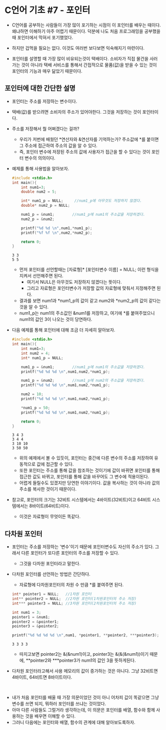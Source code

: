 # C언어 기초 #7 - 포인터
- C언어를 공부하는 사람들이 가장 많이 포기하는 시점이 이 포인터를 배우는 때이다. 왜냐하면 이해하기 아주 어렵기 때문이다. 덕분에 나도 처음 프로그래밍을 공부했을 때 포인터에서 막혀서 포기했었다.

- 하지만 겁먹을 필요는 없다. 이것도 여러번 보다보면 익숙해지기 마련이다.
- 포인터를 설명할 때 가장 많이 비유되는것이 택배이다. 소비자가 직접 물건을 사러 가는 것이 아니라 택배 서비스를 통해서 간접적으로 물품(값)을 받을 수 있는 것이 포인터의 기능과 매우 닮았기 때문이다.


## 포인터에 대한 간단한 설명
- 포인터는 주소를 저장하는 변수이다.
- 택배(값)를 받으려면 소비자의 주소가 있어야한다. 그것을 저장하는 것이 포인터이다.
- 주소를 저장해서 뭘 어쩌겠다는 걸까?
    - 우리가 저번에 배웠던 *연산자와 &연산자를 기억하는가? 주소값에 *를 붙이면 그 주소에 접근하여 주소의 값을 알 수 있다.
    - 즉, 포인터 변수에 저장된 주소의 값에 사용자가 접근을 할 수 있다는 것이 포인터 변수의 의의이다.

- 예제를 통해 사용법을 알아보자.
    ``` C
    #include <stdio.h>
    int main(){
        int num1=3;
        double num2 = 5;

        int* num1_p = NULL;     //num1_p에 아무것도 저장하지 않겠다.
        double* num2_p = NULL;

        num1_p = &num1;        //num1_p에 num1의 주소값을 저장하겠다.
        num2_p = &num2;

        printf("%d %d \n",num1,*num1_p);
        printf("%f %f \n",num2,*num2_p);

        return 0;
    }
    ```
    ```
    3 3
    5 5
    ```
    - 먼저 포인터를 선언할때는 [자료형]* [포인터변수 이름] = NULL; 이런 형식을 지켜서 선언해주면 된다. 
        - 여기서 NULL은 아무것도 저장하지 않겠다는 뜻이다.
        - 그리고 자료형은 포인터변수가 저장할 값의 자료형에 맞춰서 지정해주면 된다. 
    - 결과를 보면 num1과 *num1_p의 값이 같고 num2와 *num2_p의 값이 같다는 것을 알 수 있다.
    - num1_p는 num1의 주소값인 &num1를 저장하고, 여기에 *를 붙여주었으니 num1의 값인 3이 나오는 것이 당연하다.

- 다음 예제를 통해 포인터에 대해 조금 더 자세히 알아보자.
    ``` C
    #include <stdio.h>
    int main(){
        int num1=3;
        int num2 = 4;
        int* num1_p = NULL;

        num1_p = &num1;        //num1_p에 num1의 주소값을 저장하겠다.
        printf("%d %d %d \n",num1,num2,*num1_p);

        num1_p = &num2;        //num1_p에 num2의 주소값을 저장하겠다.
        printf("%d %d %d \n",num1,num2,*num1_p);

        num2 = 10;
        printf("%d %d %d \n",num1,num2,*num1_p);

        *num1_p = 50;
        printf("%d %d %d \n",num1,num2,*num1_p);

        return 0;
    }
    ```
    ```
    3 4 3
    3 4 4
    3 10 10
    3 50 50
    ```
    - 위의 예제에서 볼 수 있듯이, 포인터는 중간에 다른 변수의 주소를 저장하여 유동적으로 값에 접근할 수 있다.
    - 또한 포인터는 주소를 통해 값을 참조하는 것이기에 값이 바뀌면 포인터를 통해 접근한 값도 바뀌고, 포인터를 통해 값을 바꾸어도 그 변수에 적용이된다.
    - 어렵게 들릴수도 있겠지만 당연한 이야기이다. 값을 복사하는 것이 아니라 값의 주소를 복사한 것이기 때문이다.


- 참고로, 포인터의 크기는 32비트 시스템에서는 4바이트(32비트)이고 64비트 시스템에서는 8바이트(64비트)이다. 
    - 이것은 자료형이 무엇이든 똑같다.


## 다차원 포인터
- 포인터는 주소를 저장하는 '변수'이기 때문에 포인터변수도 자신의 주소가 있다. 그래서 다른 포인터가 또다른 포인터의 주소를 저장할 수 있다.
    - 그것을 다차원 포인터라고 말한다.

- 다차원 포인터를 선언하는 방법은 간단하다.
    - 자료형에 다차원포인터의 차원 수 만큼 *를 붙여주면 된다.
    ``` C
    int* pointer1 = NULL;   //1차원 포인터
    int** pointer2 = NULL;  //2차원 포인터(1차원포인터의 주소 저장)
    int*** pointer3 = NULL; //3차원 포인터(2차원포인터의 주소 저장)

    int num1 = 3;
    pointer1 = &num1;
    pointer2 = &pointer1;
    pointer3 = &pointer2;

    printf("%d %d %d %d \n",num1, *pointer1, **pointer2, ***pointer3);
    ```
    ```
    3 3 3 3 
    ```
    - 따지고보면 pointer2는 &(&num1)이고, pointer3는 &(&(&num1))이기 때문에, **pointer2와 ***pointer3가 num1의 값인 3을 뜻하게된다.

- 다차원 포인터라고해서 사용 메모리의 값이 증가하는 것은 아니다. 그냥 32비트면 4바이트, 64비트면 8바이트이다.

​


- 내가 처음 포인터를 배울 때 가장 의문이었던 것이 아니 어차피 값이 똑같으면 그냥 변수를 쓰면 되지, 뭐하러 포인터를 쓰냐는 것이었다.
- 아마 다른 사람들도 그럴거라 생각하는데, 이 의문은 포인터를 배열, 함수와 함께 사용하는 것을 배우면 이해할 수 있다.
- 그러니 다음에는 포인터와 배열, 함수의 관계에 대해 알아보도록하자.